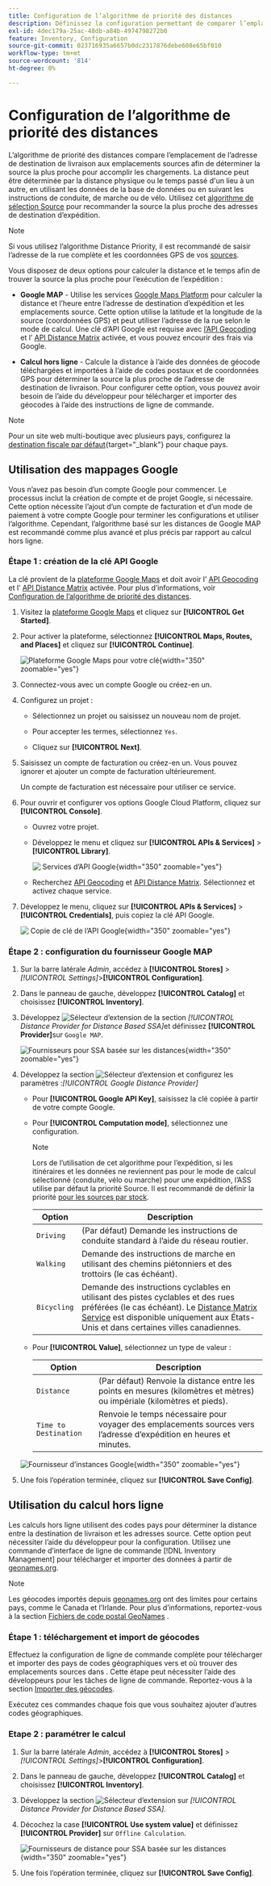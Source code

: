 ```yaml
---
title: Configuration de l’algorithme de priorité des distances
description: Définissez la configuration permettant de comparer l’emplacement de l’adresse de destination de livraison avec les emplacements sources afin de déterminer la source la plus proche pour effectuer les envois.
exl-id: 4dec179a-25ac-48db-a84b-4974798272b0
feature: Inventory, Configuration
source-git-commit: 023716935a6657b0dc2317876debe608e65bf010
workflow-type: tm+mt
source-wordcount: '814'
ht-degree: 0%

---
```


# Configuration de l’algorithme de priorité des distances

L’algorithme de priorité des distances compare l’emplacement de l’adresse de destination de livraison aux emplacements sources afin de déterminer la source la plus proche pour accomplir les chargements. La distance peut être déterminée par la distance physique ou le temps passé d&#39;un lieu à un autre, en utilisant les données de la base de données ou en suivant les instructions de conduite, de marche ou de vélo. Utilisez cet [algorithme de sélection Source](selection-reservations.md) pour recommander la source la plus proche des adresses de destination d’expédition.

>[!NOTE]
>
>Si vous utilisez l’algorithme Distance Priority, il est recommandé de saisir l’adresse de la rue complète et les coordonnées GPS de vos [sources](sources-add.md).

Vous disposez de deux options pour calculer la distance et le temps afin de trouver la source la plus proche pour l’exécution de l’expédition :

- **Google MAP** - Utilise les services [Google Maps Platform][1] pour calculer la distance et l’heure entre l’adresse de destination d’expédition et les emplacements source. Cette option utilise la latitude et la longitude de la source (coordonnées GPS) et peut utiliser l’adresse de la rue selon le mode de calcul. Une clé d’API Google est requise avec [l’API Geocoding][2] et l’ [ API Distance Matrix][3] activée, et vous pouvez encourir des frais via Google.

- **Calcul hors ligne** - Calcule la distance à l’aide des données de géocode téléchargées et importées à l’aide de codes postaux et de coordonnées GPS pour déterminer la source la plus proche de l’adresse de destination de livraison. Pour configurer cette option, vous pouvez avoir besoin de l’aide du développeur pour télécharger et importer des géocodes à l’aide des instructions de ligne de commande.

>[!NOTE]
>
>Pour un site web multi-boutique avec plusieurs pays, configurez la [destination fiscale par défaut](../stores-purchase/tax-class.md#default-tax-destination){target="_blank"} pour chaque pays.

## Utilisation des mappages Google

Vous n’avez pas besoin d’un compte Google pour commencer. Le processus inclut la création de compte et de projet Google, si nécessaire. Cette option nécessite l’ajout d’un compte de facturation et d’un mode de paiement à votre compte Google pour terminer les configurations et utiliser l’algorithme.
Cependant, l’algorithme basé sur les distances de Google MAP est recommandé comme plus avancé et plus précis par rapport au calcul hors ligne.

### Étape 1 : création de la clé API Google

La clé provient de la [plateforme Google Maps][1] et doit avoir l’ [API Geocoding][2] et l’ [API Distance Matrix][3] activée. Pour plus d’informations, voir [Configuration de l’algorithme de priorité des distances](distance-priority-algorithm.md).

1. Visitez la [plateforme Google Maps][1] et cliquez sur **[!UICONTROL Get Started]**.

1. Pour activer la plateforme, sélectionnez **[!UICONTROL Maps, Routes, and Places]** et cliquez sur **[!UICONTROL Continue]**.

   ![Plateforme Google Maps pour votre clé](assets/inventory-google-key1.png){width="350" zoomable="yes"}

1. Connectez-vous avec un compte Google ou créez-en un.

1. Configurez un projet :

   - Sélectionnez un projet ou saisissez un nouveau nom de projet.

   - Pour accepter les termes, sélectionnez `Yes`.

   - Cliquez sur **[!UICONTROL Next]**.

1. Saisissez un compte de facturation ou créez-en un. Vous pouvez ignorer et ajouter un compte de facturation ultérieurement.

   Un compte de facturation est nécessaire pour utiliser ce service.

1. Pour ouvrir et configurer vos options Google Cloud Platform, cliquez sur **[!UICONTROL Console]**.

   - Ouvrez votre projet.

   - Développez le menu et cliquez sur **[!UICONTROL APIs & Services]** > **[!UICONTROL Library]**.

     ![&#x200B; Services d’API Google](assets/inventory-google-key2.png){width="350" zoomable="yes"}

   - Recherchez [API Geocoding][2] et [API Distance Matrix][3]. Sélectionnez et activez chaque service.

1. Développez le menu, cliquez sur **[!UICONTROL APIs & Services]** > **[!UICONTROL Credentials]**, puis copiez la clé API Google.

   ![&#x200B; Copie de clé de l’API Google](assets/inventory-google-key3.png){width="350" zoomable="yes"}

### Étape 2 : configuration du fournisseur Google MAP

1. Sur la barre latérale _Admin_, accédez à **[!UICONTROL Stores]** > _[!UICONTROL Settings]_>**[!UICONTROL Configuration]**.

1. Dans le panneau de gauche, développez **[!UICONTROL Catalog]** et choisissez **[!UICONTROL Inventory]**.

1. Développez ![Sélecteur d’extension](../assets/icon-display-expand.png) de la section _[!UICONTROL Distance Provider for Distance Based SSA]_&#x200B;et définissez **[!UICONTROL Provider]**&#x200B;sur `Google MAP`.

   ![Fournisseurs pour SSA basée sur les distances](assets/config-catalog-inventory-distance-provider.png){width="350" zoomable="yes"}

1. Développez la section ![Sélecteur d’extension](../assets/icon-display-expand.png) et configurez les paramètres :_[!UICONTROL Google Distance Provider]_

   - Pour **[!UICONTROL Google API Key]**, saisissez la clé copiée à partir de votre compte Google.

   - Pour **[!UICONTROL Computation mode]**, sélectionnez une configuration.

     >[!NOTE]
     >
     >Lors de l’utilisation de cet algorithme pour l’expédition, si les itinéraires et les données ne reviennent pas pour le mode de calcul sélectionné (conduite, vélo ou marche) pour une expédition, l’ASS utilise par défaut la priorité Source. Il est recommandé de définir la priorité [pour les sources par stock](stocks-prioritize-sources.md).

     | Option | Description |
     | ----- | ----- |
     | `Driving` | (Par défaut) Demande les instructions de conduite standard à l’aide du réseau routier. |
     | `Walking` | Demande des instructions de marche en utilisant des chemins piétonniers et des trottoirs (le cas échéant). |
     | `Bicycling` | Demande des instructions cyclables en utilisant des pistes cyclables et des rues préférées (le cas échéant). Le [Distance Matrix Service][4] est disponible uniquement aux États-Unis et dans certaines villes canadiennes. |

   - Pour **[!UICONTROL Value]**, sélectionnez un type de valeur :

     | Option | Description |
     | ----- | ----- |
     | `Distance` | (Par défaut) Renvoie la distance entre les points en mesures (kilomètres et mètres) ou impériale (kilomètres et pieds). |
     | `Time to Destination` | Renvoie le temps nécessaire pour voyager des emplacements sources vers l’adresse d’expédition en heures et minutes. |

   ![Fournisseur d’instances Google](assets/config-catalog-inventory-distance-provider-settings.png){width="350" zoomable="yes"}

1. Une fois l’opération terminée, cliquez sur **[!UICONTROL Save Config]**.

## Utilisation du calcul hors ligne

Les calculs hors ligne utilisent des codes pays pour déterminer la distance entre la destination de livraison et les adresses source. Cette option peut nécessiter l’aide du développeur pour la configuration. Utilisez une commande d’interface de ligne de commande [!DNL Inventory Management] pour télécharger et importer des données à partir de [geonames.org][5].

>[!NOTE]
>
>Les géocodes importés depuis [geonames.org][5] ont des limites pour certains pays, comme le Canada et l’Irlande. Pour plus d’informations, reportez-vous à la section [Fichiers de code postal GeoNames][6] .

### Étape 1 : téléchargement et import de géocodes

Effectuez la configuration de ligne de commande complète pour télécharger et importer des pays de codes géographiques vers et où trouver des emplacements sources dans . Cette étape peut nécessiter l’aide des développeurs pour les tâches de ligne de commande. Reportez-vous à la section [Importer des géocodes](cli.md#import-geocodes).

Exécutez ces commandes chaque fois que vous souhaitez ajouter d’autres codes géographiques.

### Etape 2 : paramétrer le calcul

1. Sur la barre latérale _Admin_, accédez à **[!UICONTROL Stores]** > _[!UICONTROL Settings]_>**[!UICONTROL Configuration]**.

1. Dans le panneau de gauche, développez **[!UICONTROL Catalog]** et choisissez **[!UICONTROL Inventory]**.

1. Développez la section ![Sélecteur d’extension](../assets/icon-display-expand.png) sur _[!UICONTROL Distance Provider for Distance Based SSA]_.

1. Décochez la case **[!UICONTROL Use system value]** et définissez **[!UICONTROL Provider]** sur `Offline Calculation`.

   ![Fournisseurs de distance pour SSA basée sur les distances](assets/inventory-distance-offline.png){width="350" zoomable="yes"}

1. Une fois l’opération terminée, cliquez sur **[!UICONTROL Save Config]**.

[1]: https://cloud.google.com/maps-platform/
[2]: https://developers.google.com/maps/documentation/geocoding/start
[3]: https://developers.google.com/maps/documentation/distance-matrix/start
[4]: https://developers.google.com/maps/documentation/javascript/distancematrix#travel_modes
[5]: https://www.geonames.org/
[6]: https://download.geonames.org/export/zip/readme.txt
